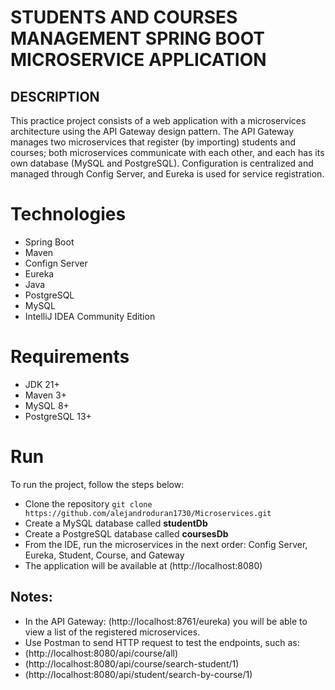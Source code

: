 # STUDENTS AND COURSES MANAGEMENT SPRING BOOT MICROSERVICE APPLICATION

## DESCRIPTION
This practice project consists of a web application with a microservices architecture using the API Gateway design pattern.
The API Gateway manages two microservices that register (by importing) students and courses; both microservices communicate with each other, and each has its own database (MySQL and PostgreSQL).
Configuration is centralized and managed through Config Server, and Eureka is used for service registration.

# Technologies
- Spring Boot
- Maven
- Confign Server
- Eureka
- Java
- PostgreSQL
- MySQL
- IntelliJ IDEA Community Edition

# Requirements
- JDK 21+
- Maven 3+
- MySQL 8+
- PostgreSQL 13+

# Run
To run the project, follow the steps below:
- Clone the repository `git clone https://github.com/alejandroduran1730/Microservices.git`
- Create a MySQL database called **studentDb**
- Create a PostgreSQL database called **coursesDb**
- From the IDE, run the microservices in the next order: Config Server, Eureka, Student, Course, and Gateway
- The application will be available at (http://localhost:8080)

## Notes:
- In the API Gateway: (http://localhost:8761/eureka) you will be able to view a list of the registered microservices.
- Use Postman to send HTTP request to test the endpoints, such as:
- (http://localhost:8080/api/course/all)
- (http://localhost:8080/api/course/search-student/1)
- (http://localhost:8080/api/student/search-by-course/1)
